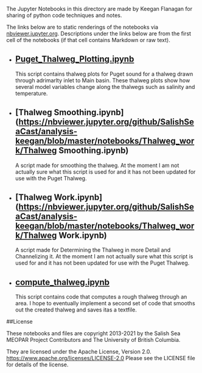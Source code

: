 The Jupyter Notebooks in this directory are made by Keegan Flanagan
for sharing of python code techniques and notes.

The links below are to static renderings of the notebooks via
[nbviewer.jupyter.org](https://nbviewer.jupyter.org/).
Descriptions under the links below are from the first cell of the notebooks
(if that cell contains Markdown or raw text).

* ## [Puget_Thalweg_Plotting.ipynb](https://nbviewer.jupyter.org/github/SalishSeaCast/analysis-keegan/blob/master/notebooks/Thalweg_work/Puget_Thalweg_Plotting.ipynb)  
    
    This script contains thalweg plots for Puget sound for a thalweg drawn through adrimarlty inlet to Main basin. These thalweg plots show how several model variables change along the thalwegs such as salinity and temperature.

* ## [Thalweg Smoothing.ipynb](https://nbviewer.jupyter.org/github/SalishSeaCast/analysis-keegan/blob/master/notebooks/Thalweg_work/Thalweg Smoothing.ipynb)  
    
    A script made for smoothing the thalweg. At the moment I am not actually sure what this script is used for and it has not been updated for use with the Puget Thalweg.

* ## [Thalweg Work.ipynb](https://nbviewer.jupyter.org/github/SalishSeaCast/analysis-keegan/blob/master/notebooks/Thalweg_work/Thalweg Work.ipynb)  
    
    A script made for Determining the Thalweg in more Detail and Channelizing it. At the moment I am not actually sure what this script is used for and it has not been updated for use with the Puget Thalweg.

* ## [compute_thalweg.ipynb](https://nbviewer.jupyter.org/github/SalishSeaCast/analysis-keegan/blob/master/notebooks/Thalweg_work/compute_thalweg.ipynb)  
    
    This script contains code that computes a rough thalweg through an area. I hope to eventually implement a second set of code that smooths out the created thalweg and saves itas a textfile. 


##License

These notebooks and files are copyright 2013-2021
by the Salish Sea MEOPAR Project Contributors
and The University of British Columbia.

They are licensed under the Apache License, Version 2.0.
https://www.apache.org/licenses/LICENSE-2.0
Please see the LICENSE file for details of the license.

